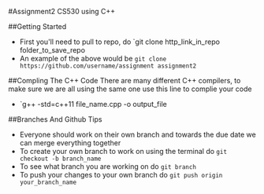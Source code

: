 #Assignment2 CS530 using C++

##Getting Started
+ First you'll need to pull to repo, do `git clone http_link_in_repo folder_to_save_repo
+ An example of the above would be `git clone https://github.com/username/assignment assignment2`

##Compling The C++ Code
There are many different C++ compilers, to make sure we are all using the same one use this line to complie your code
+ `g++ -std=c++11 file_name.cpp -o output_file

##Branches And Github Tips
+ Everyone should work on their own branch and towards the due date we can merge everything together
+ To create your own branch to work on using the terminal do `git checkout -b branch_name`
+ To see what branch you are working on do `git branch`
+ To push your changes to your own branch do `git push origin your_branch_name`
